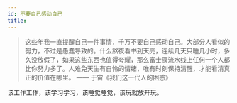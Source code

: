 ```yaml
---
id: 不要自己感动自己
title: 
---
```

> 这些年我一直提醒自己一件事情，千万不要自己感动自己。大部分人看似的努力，不过是愚蠢导致的。什么熬夜看书到天亮，连续几天只睡几小时，多久没放假了，如果这些东西也值得夸耀，那么富士康流水线上任何一个人都比你努力多了。人难免天生有自怜的情绪，唯有时刻保持清醒，才能看清真正的价值在哪里。 —— 于宙《我们这一代人的困惑》

该工作工作，该学习学习，该睡觉睡觉，该玩就放开玩。
